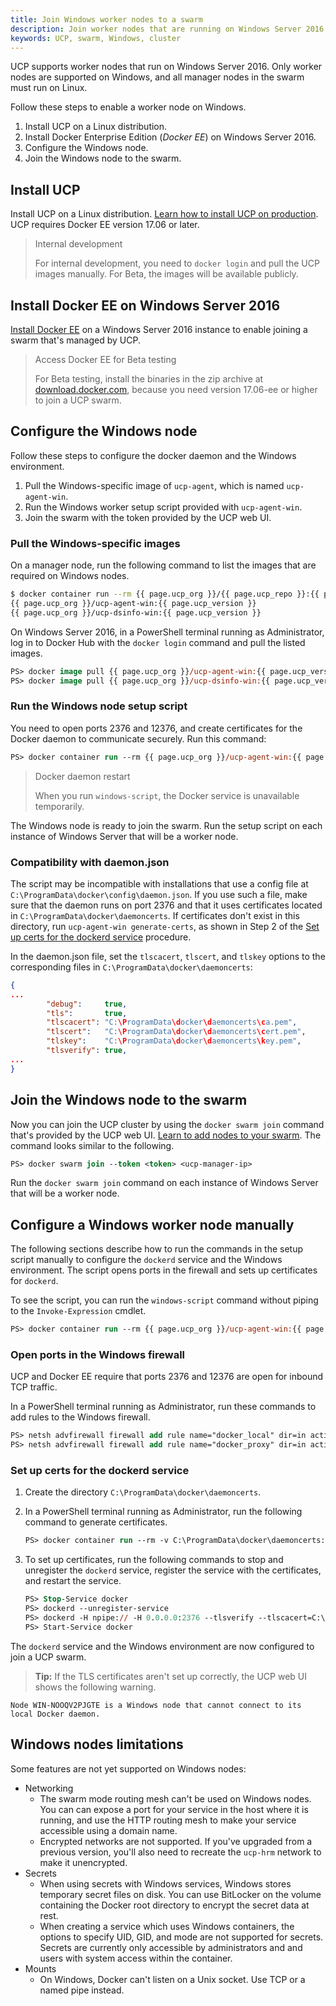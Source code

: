 ```yaml
---
title: Join Windows worker nodes to a swarm
description: Join worker nodes that are running on Windows Server 2016 to a swarm managed by UCP.
keywords: UCP, swarm, Windows, cluster
---
```


UCP supports worker nodes that run on Windows Server 2016. Only worker nodes
are supported on Windows, and all manager nodes in the swarm must run on Linux.

Follow these steps to enable a worker node on Windows.

1.  Install UCP on a Linux distribution.
2.  Install Docker Enterprise Edition (*Docker EE*) on Windows Server 2016.
3.  Configure the Windows node.
4.  Join the Windows node to the swarm.  

## Install UCP

Install UCP on a Linux distribution.
[Learn how to install UCP on production](../install/index.md).
UCP requires Docker EE version 17.06 or later.

>  Internal development
>
>  For internal development, you need to `docker login` and pull
>  the UCP images manually. For Beta, the images will be available publicly.

## Install Docker EE on Windows Server 2016

[Install Docker EE](/docker-ee-for-windows/install/#using-a-script-to-install-docker-ee)
on a Windows Server 2016 instance to enable joining a swarm that's managed by
UCP.

> Access Docker EE for Beta testing
>
> For Beta testing, install the binaries in the zip archive at
> [download.docker.com](https://download.docker.com/components/engine/windows-server/17.06/docker-17.06.1-ee-1-rc4.zip),
> because you need version 17.06-ee or higher to join a UCP swarm.

## Configure the Windows node

Follow these steps to configure the docker daemon and the Windows environment.

1.  Pull the Windows-specific image of `ucp-agent`, which is named `ucp-agent-win`.
2.  Run the Windows worker setup script provided with `ucp-agent-win`.
3.  Join the swarm with the token provided by the UCP web UI.

### Pull the Windows-specific images

On a manager node, run the following command to list the images that are required
on Windows nodes.

```bash
$ docker container run --rm {{ page.ucp_org }}/{{ page.ucp_repo }}:{{ page.ucp_version }} images --list --image-version dev: --enable-windows
{{ page.ucp_org }}/ucp-agent-win:{{ page.ucp_version }}
{{ page.ucp_org }}/ucp-dsinfo-win:{{ page.ucp_version }}
```

On Windows Server 2016, in a PowerShell terminal running as Administrator,
log in to Docker Hub with the `docker login` command and pull the listed images.

```ps
PS> docker image pull {{ page.ucp_org }}/ucp-agent-win:{{ page.ucp_version }} 
PS> docker image pull {{ page.ucp_org }}/ucp-dsinfo-win:{{ page.ucp_version }}
```

### Run the Windows node setup script

You need to open ports 2376 and 12376, and create certificates
for the Docker daemon to communicate securely. Run this command:

```ps
PS> docker container run --rm {{ page.ucp_org }}/ucp-agent-win:{{ page.ucp_version }} windows-script | powershell -noprofile -noninteractive -command 'Invoke-Expression -Command $input'
```

> Docker daemon restart
> 
> When you run `windows-script`, the Docker service is unavailable temporarily.  

The Windows node is ready to join the swarm. Run the setup script on each
instance of Windows Server that will be a worker node.

### Compatibility with daemon.json

The script may be incompatible with installations that use a config file at
`C:\ProgramData\docker\config\daemon.json`. If you use such a file, make sure
that the daemon runs on port 2376 and that it uses certificates located in
`C:\ProgramData\docker\daemoncerts`. If certificates don't exist in this
directory, run `ucp-agent-win generate-certs`, as shown in Step 2 of the
[Set up certs for the dockerd service](#set-up-certs-for-the-dockerd-service)
procedure.

In the daemon.json file, set the `tlscacert`, `tlscert`, and `tlskey` options
to the corresponding files in `C:\ProgramData\docker\daemoncerts`:

```json
{
...
		"debug":     true,
		"tls":       true,
		"tlscacert": "C:\ProgramData\docker\daemoncerts\ca.pem",
		"tlscert":   "C:\ProgramData\docker\daemoncerts\cert.pem",
		"tlskey":    "C:\ProgramData\docker\daemoncerts\key.pem",
		"tlsverify": true,
...
}
```

## Join the Windows node to the swarm

Now you can join the UCP cluster by using the `docker swarm join` command that's
provided by the UCP web UI. [Learn to add nodes to your swarm](scale-your-cluster.md).
The command looks similar to the following.

```ps
PS> docker swarm join --token <token> <ucp-manager-ip>
```

Run the `docker swarm join` command on each instance of Windows Server that
will be a worker node.

## Configure a Windows worker node manually  

The following sections describe how to run the commands in the setup script
manually to configure the `dockerd` service and the Windows environment.
The script opens ports in the firewall and sets up certificates for `dockerd`.

To see the script, you can run the `windows-script` command without piping
to the `Invoke-Expression` cmdlet.

```ps
PS> docker container run --rm {{ page.ucp_org }}/ucp-agent-win:{{ page.ucp_version }} windows-script
```


### Open ports in the Windows firewall

UCP and Docker EE require that ports 2376 and 12376 are open for inbound
TCP traffic.

In a PowerShell terminal running as Administrator, run these commands
to add rules to the Windows firewall.

```ps
PS> netsh advfirewall firewall add rule name="docker_local" dir=in action=allow protocol=TCP localport=2376
PS> netsh advfirewall firewall add rule name="docker_proxy" dir=in action=allow protocol=TCP localport=12376
```

###  Set up certs for the dockerd service

1.  Create the directory `C:\ProgramData\docker\daemoncerts`.
2.  In a PowerShell terminal running as Administrator, run the following command
    to generate certificates.

    ```ps
    PS> docker container run --rm -v C:\ProgramData\docker\daemoncerts:C:\certs {{ page.ucp_org }}/ucp-agent-win:{{ page.ucp_version }} generate-certs
    ```

3.  To set up certificates, run the following commands to stop and unregister the
    `dockerd` service, register the service with the certificates, and restart the service.

    ```ps
    PS> Stop-Service docker
    PS> dockerd --unregister-service
    PS> dockerd -H npipe:// -H 0.0.0.0:2376 --tlsverify --tlscacert=C:\ProgramData\docker\daemoncerts\ca.pem --tlscert=C:\ProgramData\docker\daemoncerts\cert.pem --tlskey=C:\ProgramData\docker\daemoncerts\key.pem --register-service
    PS> Start-Service docker
    ```

The `dockerd` service and the Windows environment are now configured to join a UCP swarm.

> **Tip:** If the TLS certificates aren't set up correctly, the UCP web UI shows the
> following warning.

```
Node WIN-NOOQV2PJGTE is a Windows node that cannot connect to its local Docker daemon.
```

## Windows nodes limitations

Some features are not yet supported on Windows nodes:

* Networking
  * The swarm mode routing mesh can't be used on Windows nodes. You can can expose
  a port for your service in the host where it is running, and use the HTTP
  routing mesh to make your service accessible using a domain name.
  * Encrypted networks are not supported. If you've upgraded from a previous
  version, you'll also need to recreate the `ucp-hrm` network to make it
  unencrypted.
* Secrets
  * When using secrets with Windows services, Windows stores temporary secret
  files on disk. You can use BitLocker on the volume containing the Docker
  root directory to encrypt the secret data at rest.
  * When creating a service which uses Windows containers, the options to
  specify UID, GID, and mode are not supported for secrets. Secrets are
  currently only accessible by administrators and and users with system access
  within the container.
* Mounts
  * On Windows, Docker can't listen on a Unix socket. Use TCP or a named pipe
  instead.
